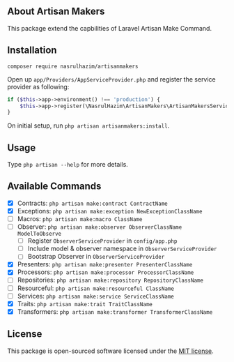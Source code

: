 ## About Artisan Makers

This package extend the capbilities of Laravel Artisan Make Command.

## Installation

```
composer require nasrulhazim/artisanmakers
```

Open up `app/Providers/AppServiceProvider.php` and register the service provider as following:

```php
if ($this->app->environment() !== 'production') {
    $this->app->register(\NasrulHazim\ArtisanMakers\ArtisanMakersServiceProvider::class);
}
```

On initial setup, run `php artisan artisanmakers:install`.

## Usage

Type `php artisan --help` for more details.

## Available Commands

- [x] Contracts: `php artisan make:contract ContractName`
- [x] Exceptions: `php artisan make:exception NewExceptionClassName`
- [ ] Macros: `php artisan make:macro ClassName`
- [ ] Observer: `php artisan make:observer ObserverClassName ModelToObserve`
	- [ ] Register `ObserverServiceProvider` in `config/app.php`
	- [ ] Include model & observer namespace in `ObserverServiceProvider`
	- [ ] Bootstrap Observer in `ObserverServiceProvider`
- [x] Presenters: `php artisan make:presenter PresenterClassName`
- [x] Processors: `php artisan make:processor ProcessorClassName`
- [ ] Repositories: `php artisan make:repository RepositoryClassName`
- [ ] Resourceful: `php artisan make:resourceful ClassName`
- [ ] Services: `php artisan make:service ServiceClassName`
- [x] Traits: `php artisan make:trait TraitClassName`
- [x] Transformers: `php artisan make:transformer TransformerClassName`

## License

This package is open-sourced software licensed under the [MIT license](http://opensource.org/licenses/MIT).